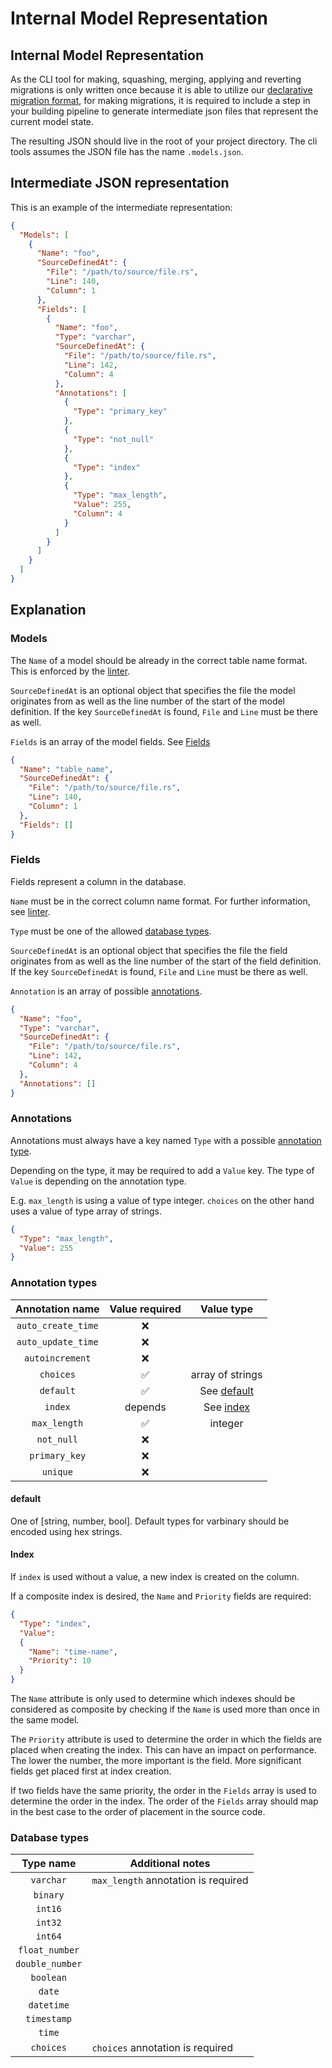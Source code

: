 # Internal Model Representation

## Internal Model Representation

As the CLI tool for making, squashing, merging, applying and 
reverting migrations is only written once because it is able 
to utilize our [declarative migration format](migration_files.md),
for making migrations, it is required to include a step in 
your building pipeline to generate intermediate json files
that represent the current model state.

The resulting JSON should live in the root of your project
directory. The cli tools assumes the JSON file has the name
`.models.json`.

## Intermediate JSON representation

This is an example of the intermediate representation:

```json
{
  "Models": [
    {
      "Name": "foo",
      "SourceDefinedAt": {
        "File": "/path/to/source/file.rs",
        "Line": 140,
        "Column": 1
      },
      "Fields": [
        {
          "Name": "foo",
          "Type": "varchar",
          "SourceDefinedAt": {
            "File": "/path/to/source/file.rs",
            "Line": 142,
            "Column": 4
          },
          "Annotations": [
            {
              "Type": "primary_key"
            },
            {
              "Type": "not_null"
            },
            {
              "Type": "index"
            },
            {
              "Type": "max_length",
              "Value": 255,
              "Column": 4
            }
          ]
        }
      ]
    }
  ]
}
```

## Explanation

### Models

The `Name` of a model should be already in the correct table name format. 
This is enforced by the [linter](linter.md).

`SourceDefinedAt` is an optional object that specifies the file the
model originates from as well as the line number of the start of the
model definition. If the key `SourceDefinedAt` is found, `File` and `Line`
must be there as well.

`Fields` is an array of the model fields. See [Fields](#fields)

```json
{
  "Name": "table_name",
  "SourceDefinedAt": {
    "File": "/path/to/source/file.rs",
    "Line": 140,
    "Column": 1
  },
  "Fields": []
}
```

### Fields

Fields represent a column in the database.

`Name` must be in the correct column name format. For further 
information, see [linter](linter.md).

`Type` must be one of the allowed [database types](#database-types).

`SourceDefinedAt` is an optional object that specifies the file the
field originates from as well as the line number of the start of the
field definition. If the key `SourceDefinedAt` is found, `File` and `Line`
must be there as well.

`Annotation` is an array of possible [annotations](#annotations).

```json
{
  "Name": "foo",
  "Type": "varchar",
  "SourceDefinedAt": {
    "File": "/path/to/source/file.rs",
    "Line": 142,
    "Column": 4
  },
  "Annotations": []
}
```

### Annotations

Annotations must always have a key named `Type` with a possible
[annotation type](#annotation-types).

Depending on the type, it may be required to add a `Value` key.
The type of `Value` is depending on the annotation type.

E.g. `max_length` is using a value of type integer. 
`choices` on the other hand uses a value of type array of strings.

```json
{
  "Type": "max_length",
  "Value": 255
}
```

### Annotation types

|  Annotation name   |   Value required   |       Value type        |
|:------------------:|:------------------:|:-----------------------:|
| `auto_create_time` |        :x:         |                         |
| `auto_update_time` |        :x:         |                         |
|  `autoincrement`   |        :x:         |                         |
|     `choices`      | :white_check_mark: |    array of strings     |
|     `default`      | :white_check_mark: | See [default](#default) |
|      `index`       |      depends       |   See [index](#index)   |
|    `max_length`    | :white_check_mark: |         integer         |
|     `not_null`     |        :x:         |                         |
|   `primary_key`    |        :x:         |                         |
|      `unique`      |        :x:         |                         |

#### default
One of [string, number, bool].
Default types for varbinary should be encoded using hex strings. 

#### Index

If `index` is used without a value, a new index is created on the column.

If a composite index is desired, the `Name` and `Priority` fields are required:

```json
{
  "Type": "index",
  "Value":
  {
    "Name": "time-name",
    "Priority": 10
  }
}
```

The `Name` attribute is only used to determine which indexes should be 
considered as composite by checking if the `Name` is used more than once
in the same model.

The `Priority` attribute is used to determine the order in which the fields
are placed when creating the index. This can have an impact on performance.
The lower the number, the more important is the field. More significant fields
get placed first at index creation.

If two fields have the same priority, the order in the `Fields` array is used
to determine the order in the index. The order of the `Fields` array should 
map in the best case to the order of placement in the source code.

### Database types

|    Type name    | Additional notes                    |
|:---------------:|-------------------------------------|
|    `varchar`    | `max_length` annotation is required | 
|    `binary`     |                                     |
|     `int16`     |                                     |
|     `int32`     |                                     |
|     `int64`     |                                     |
| `float_number`  |                                     |
| `double_number` |                                     |
|    `boolean`    |                                     |
|     `date`      |                                     |
|   `datetime`    |                                     |
|   `timestamp`   |                                     |
|     `time`      |                                     |
|    `choices`    | `choices` annotation is required    |
